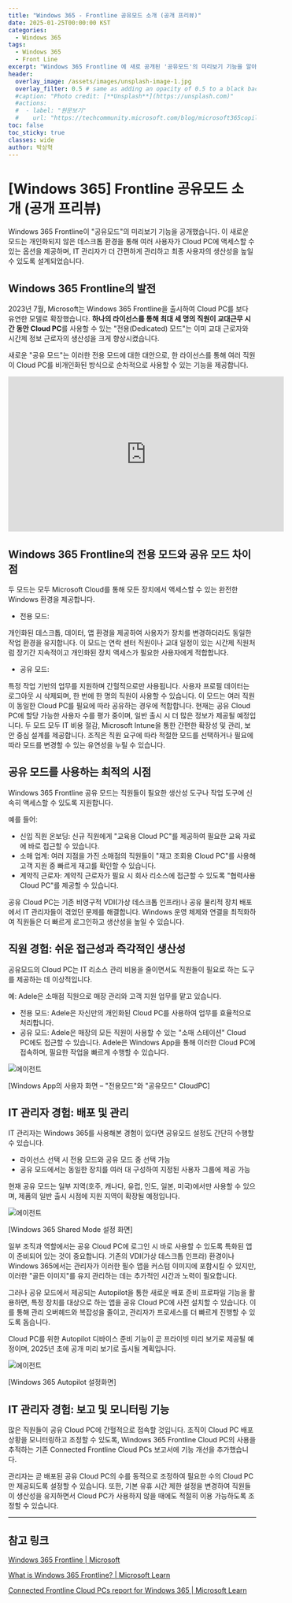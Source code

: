 ```yaml
---
title: "Windows 365 - Frontline 공유모드 소개 (공개 프리뷰)"
date: 2025-01-25T00:00:00 KST
categories:
  - Windows 365
tags:
  - Windows 365
  - Front Line
excerpt: "Windows 365 Frontline 에 새로 공개된 '공유모드'의 미리보기 기능을 알아봅니다."
header:
  overlay_image: /assets/images/unsplash-image-1.jpg
  overlay_filter: 0.5 # same as adding an opacity of 0.5 to a black background
  #caption: "Photo credit: [**Unsplash**](https://unsplash.com)"
  #actions:
  #  - label: "원문보기"
  #    url: "https://techcommunity.microsoft.com/blog/microsoft365copilotblog/introducing-new-agents-in-microsoft-365/4296918"
toc: false
toc_sticky: true
classes: wide
author: 박상혁
---
```


# [Windows 365] Frontline 공유모드 소개 (공개 프리뷰)  

Windows 365 Frontline이 "공유모드"의 미리보기 기능을 공개했습니다. 이 새로운 모드는 개인화되지 않은 데스크톱 환경을 통해 여러 사용자가 Cloud PC에 액세스할 수 있는 옵션을 제공하며, IT 관리자가 더 간편하게 관리하고 최종 사용자의 생산성을 높일 수 있도록 설계되었습니다.

## Windows 365 Frontline의 발전

2023년 7월, Microsoft는 Windows 365 Frontline을 출시하여 Cloud PC를 보다 유연한 모델로 확장했습니다. **하나의 라이선스를 통해 최대 세 명의 직원이 교대근무 시간 동안 Cloud PC**를 사용할 수 있는 "전용(Dedicated) 모드"는 이미 교대 근로자와 시간제 정보 근로자의 생산성을 크게 향상시켰습니다.

새로운 "공유 모드"는 이러한 전용 모드에 대한 대안으로, 한 라이선스를 통해 여러 직원이 Cloud PC를 비개인화된 방식으로 순차적으로 사용할 수 있는 기능을 제공합니다.

<iframe width="560" height="315" src="https://www.youtube.com/embed/PdyXqDjdE3I?si=1ptQUqeRyRE481b0" title="YouTube video player" frameborder="0" allow="accelerometer; autoplay; clipboard-write; encrypted-media; gyroscope; picture-in-picture; web-share" referrerpolicy="strict-origin-when-cross-origin" allowfullscreen></iframe>

## Windows 365 Frontline의 전용 모드와 공유 모드 차이점

두 모드는 모두 Microsoft Cloud를 통해 모든 장치에서 액세스할 수 있는 완전한 Windows 환경을 제공합니다.

-	전용 모드:

개인화된 데스크톱, 데이터, 앱 환경을 제공하여 사용자가 장치를 변경하더라도 동일한 작업 환경을 유지합니다. 이 모드는 연락 센터 직원이나 교대 일정이 있는 시간제 직원처럼 장기간 지속적이고 개인화된 장치 액세스가 필요한 사용자에게 적합합니다.

- 공유 모드:

특정 작업 기반의 업무를 지원하며 간헐적으로만 사용됩니다. 사용자 프로필 데이터는 로그아웃 시 삭제되며, 한 번에 한 명의 직원이 사용할 수 있습니다. 이 모드는 여러 직원이 동일한 Cloud PC를 필요에 따라 공유하는 경우에 적합합니다. 현재는 공유 Cloud PC에 할당 가능한 사용자 수를 평가 중이며, 일반 출시 시 더 많은 정보가 제공될 예정입니다.
두 모드 모두 IT 비용 절감, Microsoft Intune을 통한 간편한 확장성 및 관리, 보안 중심 설계를 제공합니다. 조직은 직원 요구에 따라 적절한 모드를 선택하거나 필요에 따라 모드를 변경할 수 있는 유연성을 누릴 수 있습니다.

## 공유 모드를 사용하는 최적의 시점

Windows 365 Frontline 공유 모드는 직원들이 필요한 생산성 도구나 작업 도구에 신속히 액세스할 수 있도록 지원합니다.

예를 들어:
- 신입 직원 온보딩: 신규 직원에게 "교육용 Cloud PC"를 제공하여 필요한 교육 자료에 바로 접근할 수 있습니다.
-	소매 업계: 여러 지점을 가진 소매점의 직원들이 "재고 조회용 Cloud PC"를 사용해 고객 지원 중 빠르게 재고를 확인할 수 있습니다.
- 계약직 근로자: 계약직 근로자가 필요 시 회사 리소스에 접근할 수 있도록 "협력사용 Cloud PC"를 제공할 수 있습니다.

공유 Cloud PC는 기존 비영구적 VDI(가상 데스크톱 인프라)나 공유 물리적 장치 배포에서 IT 관리자들이 겪었던 문제를 해결합니다. Windows 운영 체제와 연결을 최적화하여 직원들은 더 빠르게 로그인하고 생산성을 높일 수 있습니다.

## 직원 경험: 쉬운 접근성과 즉각적인 생산성

공유모드의 Cloud PC는 IT 리소스 관리 비용을 줄이면서도 직원들이 필요로 하는 도구를 제공하는 데 이상적입니다.

예: Adele은 소매점 직원으로 매장 관리와 고객 지원 업무를 맡고 있습니다.

- 전용 모드: Adele은 자신만의 개인화된 Cloud PC를 사용하여 업무를 효율적으로 처리합니다.
- 공유 모드: Adele은 매장의 모든 직원이 사용할 수 있는 "소매 스테이션" Cloud PC에도 접근할 수 있습니다. Adele은 Windows App을 통해 이러한 Cloud PC에 접속하며, 필요한 작업을 빠르게 수행할 수 있습니다.

![에이전트](/mwkorea/assets/images/20250125/w365-01.png)

[Windows App의 사용자 화면 – "전용모드"와 "공유모드" CloudPC]

## IT 관리자 경험: 배포 및 관리

IT 관리자는 Windows 365를 사용해본 경험이 있다면 공유모드 설정도 간단히 수행할 수 있습니다.

- 라이선스 선택 시 전용 모드와 공유 모드 중 선택 가능
- 공유 모드에서는 동일한 장치를 여러 대 구성하여 지정된 사용자 그룹에 제공 가능

현재 공유 모드는 일부 지역(호주, 캐나다, 유럽, 인도, 일본, 미국)에서만 사용할 수 있으며, 제품의 일반 출시 시점에 지원 지역이 확장될 예정입니다.

![에이전트](/mwkorea/assets/images/20250125/w365-02.png) 

[Windows 365 Shared Mode 설정 화면]

일부 조직과 역할에서는 공유 Cloud PC에 로그인 시 바로 사용할 수 있도록 특화된 앱이 준비되어 있는 것이 중요합니다. 기존의 VDI(가상 데스크톱 인프라) 환경이나 Windows 365에서는 관리자가 이러한 필수 앱을 커스텀 이미지에 포함시킬 수 있지만, 이러한 "골든 이미지"를 유지 관리하는 데는 추가적인 시간과 노력이 필요합니다.

그러나 공유 모드에서 제공되는 Autopilot을 통한 새로운 배포 준비 프로파일 기능을 활용하면, 특정 장치를 대상으로 하는 앱을 공유 Cloud PC에 사전 설치할 수 있습니다. 이를 통해 관리 오버헤드와 복잡성을 줄이고, 관리자가 프로세스를 더 빠르게 진행할 수 있도록 돕습니다.

Cloud PC를 위한 Autopilot 디바이스 준비 기능이 곧 프라이빗 미리 보기로 제공될 예정이며, 2025년 초에 공개 미리 보기로 출시될 계획입니다.

![에이전트](/mwkorea/assets/images/20250125/w365-03.png) 
 
[Windows 365 Autopilot 설정화면]

## IT 관리자 경험: 보고 및 모니터링 기능

많은 직원들이 공유 Cloud PC에 간헐적으로 접속할 것입니다. 조직이 Cloud PC 배포 상황을 모니터링하고 조정할 수 있도록, Windows 365 Frontline Cloud PC의 사용을 추적하는 기존 Connected Frontline Cloud PCs 보고서에 기능 개선을 추가했습니다.

관리자는 곧 배포된 공유 Cloud PC의 수를 동적으로 조정하여 필요한 수의 Cloud PC만 제공되도록 설정할 수 있습니다. 또한, 기본 유휴 시간 제한 설정을 변경하여 직원들이 생산성을 유지하면서 Cloud PC가 사용하지 않을 때에도 적절히 이용 가능하도록 조정할 수 있습니다.

---

## 참고 링크 

[Windows 365 Frontline | Microsoft](https://www.microsoft.com/en-us/windows-365/frontline)

[What is Windows 365 Frontline? | Microsoft Learn](https://learn.microsoft.com/ko-kr/windows-365/enterprise/introduction-windows-365-frontline)

[Connected Frontline Cloud PCs report for Windows 365 | Microsoft Learn](https://learn.microsoft.com/en-us/windows-365/enterprise/report-connected-frontline-cloud-pcs)


